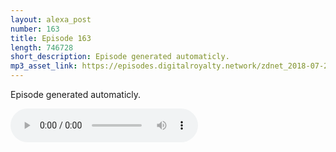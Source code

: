 ```yaml
---
layout: alexa_post
number: 163
title: Episode 163
length: 746728
short_description: Episode generated automaticly.
mp3_asset_link: https://episodes.digitalroyalty.network/zdnet_2018-07-24_01-00-03.mp3
---
```


Episode generated automaticly.

<audio controls>
    <source src="{{ page.mp3_asset_link }}" type="audio/mpeg">
</audio>